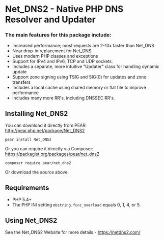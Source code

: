 # Net\_DNS2 - Native PHP DNS Resolver and Updater #

### The main features for this package include: ###

  * Increased performance; most requests are 2-10x faster than Net\_DNS
  * Near drop-in replacement for Net\_DNS
  * Uses modern PHP classes and exceptions
  * Support for IPv4 and IPv6, TCP and UDP sockets.
  * Includes a separate, more intuitive "Updater" class for handling dynamic update
  * Support zone signing using TSIG and SIG(0) for updates and zone transfers
  * Includes a local cache using shared memory or flat file to improve performance
  * includes many more RR's, including DNSSEC RR's.


## Installing Net\_DNS2 ##

You can download it directly from PEAR: http://pear.php.net/package/Net_DNS2

```
pear install Net_DNS2
```

Or you can require it directly via Composer: https://packagist.org/packages/pear/net_dns2

```
composer require pear/net_dns2
```

Or download the source above.

## Requirements ##

* PHP 5.4+
* The PHP INI setting `mbstring.func_overload` equals 0, 1, 4, or 5.


## Using Net\_DNS2 ##

See the Net\_DNS2 Website for more details - https://netdns2.com/


